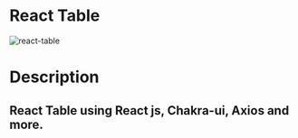 # React Table 


![react-table](https://user-images.githubusercontent.com/72975868/198392452-ebf8ff90-cf11-492f-9fee-016a39fec6bc.PNG)

# Description 
## React Table using React js, Chakra-ui, Axios and more. 
